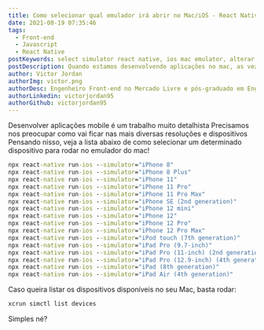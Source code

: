 ```yaml
---
title: Como selecionar qual emulador irá abrir no Mac/iOS - React Native
date: 2021-08-19 07:35:46
tags:
  - Front-end
  - Javascript
  - React Native
postKeywords: select simulator react native, ios mac emulator, alterar emulador ios, emulador, react native, mac, ios reac native
postDescription: Quando estamos desenvolvendo aplicações no mac, as vezes queremos rodar em outras versões de iphone. Neste post vou mostrar os comandos para rodar de acordo com cada dispositivo!
author: Victor Jordan
authorImg: victor.png
authorDesc: Engenheiro Front-end no Mercado Livre e pós-graduado em Engenharia de Software pela PUC-MG e formado em Banco de Dados pela Fatec, apaixonado por usabilidade, performance e UX!
authorLinkedin: victorjordan95
authorGithub: victorjordan95
---
```


Desenvolver aplicações mobile é um trabalho muito detalhista
Precisamos nos preocupar como vai ficar nas mais diversas resoluções e dispositivos
Pensando nisso, veja a lista abaixo de como selecionar um determinado dispositivo para rodar no emulador do mac!

<!-- more -->

```cmd
npx react-native run-ios --simulator="iPhone 8"
npx react-native run-ios --simulator="iPhone 8 Plus"
npx react-native run-ios --simulator="iPhone 11"
npx react-native run-ios --simulator="iPhone 11 Pro"
npx react-native run-ios --simulator="iPhone 11 Pro Max"
npx react-native run-ios --simulator="iPhone SE (2nd generation)"
npx react-native run-ios --simulator="iPhone 12 mini"
npx react-native run-ios --simulator="iPhone 12"
npx react-native run-ios --simulator="iPhone 12 Pro"
npx react-native run-ios --simulator="iPhone 12 Pro Max"
npx react-native run-ios --simulator="iPod touch (7th generation)"
npx react-native run-ios --simulator="iPad Pro (9.7-inch)"
npx react-native run-ios --simulator="iPad Pro (11-inch) (2nd generation)"
npx react-native run-ios --simulator="iPad Pro (12.9-inch) (4th generation)"
npx react-native run-ios --simulator="iPad (8th generation)"
npx react-native run-ios --simulator="iPad Air (4th generation)"
```

Caso queira listar os dispositivos disponíveis no seu Mac, basta rodar:

```cmd
xcrun simctl list devices
```

Simples né?
